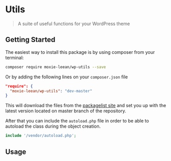 # Utils

> A suite of useful functions for your WordPress theme

## Getting Started

The easiest way to install this package is by using composer from your terminal:

```bash
composer require moxie-leean/wp-utils --save
```

Or by adding the following lines on your `composer.json` file

```json
"require": {
  "moxie-leean/wp-utils": "dev-master"
}
```

This will download the files from the [packagelist site](https://packagist.org/packages/moxie-leean/wp-utils) 
and set you up with the latest version located on master branch of the repository. 

After that you can include the `autoload.php` file in order to
be able to autoload the class during the object creation.

```php
include '/vendor/autoload.php';
```

## Usage
